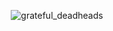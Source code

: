<p align="center">
  <img src="https://media.giphy.com/media/v1.Y2lkPTc5MGI3NjExbWR5OHI0eWc2ZWVjbmVnMnp2djB0enYxNXdpZTFobGlwZTh1NGh6ZyZlcD12MV9pbnRlcm5hbF9naWZfYnlfaWQmY3Q9cw/U8LcvGPlbU03S/giphy.gif" alt="grateful_deadheads"/>
</p>


<!--
**yelimot/yelimot** is a ✨ _special_ ✨ repository because its `README.md` (this file) appears on your GitHub profile.

Here are some ideas to get you started:

- 🔭 I’m currently working on ...
- 🌱 I’m currently learning ...
- 👯 I’m looking to collaborate on ...
- 🤔 I’m looking for help with ...
- 💬 Ask me about ...
- 📫 How to reach me: ...
- 😄 Pronouns: ...
- ⚡ Fun fact: ...
-->
